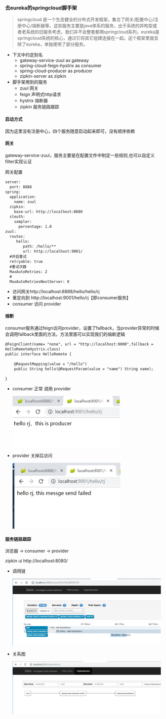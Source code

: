 ### 去eureka的springcloud脚手架
> springcloud 是一个生态健全的分布式开发框架，集合了网关/配置中心/注册中心/熔断器等，这些服务主要是java体系的服务，出于系统的异构型或者老系统的旧服务考虑，我们并不会整套都用springcloud系列，eureka是springcloud系统的核心，通过它将其它组建连接在一起。这个框架里就去除了eureka，单独使用了部分服务。

- 下文中约定别名
    - gateway-service-zuul as gateway
    - spring-cloud-feign-hystrix as consumer
    - spring-cloud-producer as producer
    - zipkin-server as zipkin
- 脚手架用到的服务
    - zuul 网关
    - feign 声明式http请求
    - hystrix 熔断器
    - zipkin 服务链路跟踪

#### 启动方式
因为这里没有注册中心，四个服务随意启动起来即可，没有顺序依赖

#### 网关
gateway-service-zuul，服务主要是在配置文件中制定一些规则,也可以自定义filter实现认证

网关配置
```
server:
  port: 8888
spring:
  application:
    name: zuul
  zipkin:
    base-url: http://localhost:8080
  sleuth:
    sampler:
      percentage: 1.0
zuul:
  routes:
     hello:
        path: /hello/**
        url: http://localhost:9001/
  #开启重试
  retryable: true
  #重试次数
  MaxAutoRetries: 2
  #
  MaxAutoRetriesNextServer: 0
```
- 访问网关http://localhost:8888/hello/hello/rj
- 重定向到 http://localhost:9001/hello/rj【即consumer服务】
- consumer 访问 provider

#### 熔断
consumer服务通过feign访问provider，设置了fallback，当provider异常的时候会调用fallback里面的方法，方法里面可以实现我们的熔断逻辑

```
@FeignClient(name= "none", url = "http://localhost:9000",fallback = HelloRemoteHystrix.class)
public interface HelloRemote {

    @RequestMapping(value = "/hello")
    public String hello(@RequestParam(value = "name") String name);

}
```

- consumer 正常 调用 provider

  ![正常情况](./img/success.png)
- provider 关掉后访问

  ![失败情况](./img/failure.png)

#### 服务链路跟踪

浏览器 -> consumer -> provider

zipkin ui http://localhost:8080/

- 调用链

  ![调用链](./img/调用链.png)

- 关系图

  ![关系图](./img/关系图.png)